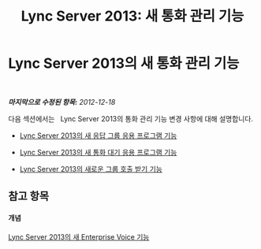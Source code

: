 ﻿---
title: 'Lync Server 2013: 새 통화 관리 기능'
TOCTitle: 새 통화 관리 기능
ms:assetid: 99246e87-daba-4bf0-9e2c-763dffa56b58
ms:mtpsurl: https://technet.microsoft.com/ko-kr/library/Gg398789(v=OCS.15)
ms:contentKeyID: 49304481
ms.date: 08/24/2015
mtps_version: v=OCS.15
ms.translationtype: HT
---

# Lync Server 2013의 새 통화 관리 기능

 

_**마지막으로 수정된 항목:** 2012-12-18_

다음 섹션에서는   Lync Server 2013의 통화 관리 기능 변경 사항에 대해 설명합니다.

  - [Lync Server 2013의 새 응답 그룹 응용 프로그램 기능](lync-server-2013-new-response-group-application-features.md)

  - [Lync Server 2013의 새 통화 대기 응용 프로그램 기능](lync-server-2013-new-call-park-application-features.md)

  - [Lync Server 2013의 새로운 그룹 호출 받기 기능](lync-server-2013-new-group-call-pickup-feature.md)

## 참고 항목

#### 개념

[Lync Server 2013의 새 Enterprise Voice 기능](lync-server-2013-new-enterprise-voice-features.md)

